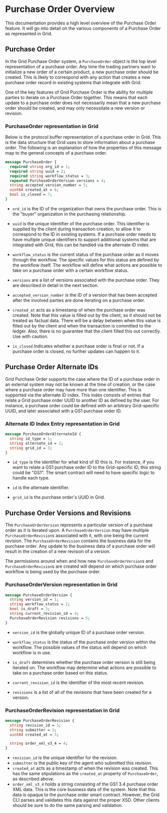 # Purchase Order Overview

This documentation provides a high level overview of the Purchase Order feature.
It will go into detail on the various components of a Purchase Order as
represented in Grid.

## Purchase Order

In the Grid Purchase Order system, a `PurchaseOrder` object is the top level
representation of a purchase order. Any time the trading partners want to
initialize a new order of a certain product, a new purchase order should be
created. This is likely to correspond with any action that creates a new
purchase order record in existing systems that integrate with Grid.

One of the key features of Grid Purchase Order is the ability for multiple
parties to iterate on a Purchase Order together. This means that each update to
a purchase order does not necessarily mean that a new purchase order should be
created, and may only necessitate a new version or revision.

### PurchaseOrder representation in Grid

Below is the protocol buffer representation of a purchase order in Grid. This is
the data structure that Grid uses to store information about a purchase order.
The following is an explanation of how the properties of this message map to
the general concepts of a purchase order.

```protobuf
message PurchaseOrder {
  required string org_id = 1;
  required string uuid = 2;
  required string workflow_status = 3;
  repeated PurchaseOrderVersion versions = 4;
  string accepted_version_number = 5;
  uint64 created_at = 6;
  bool is_closed = 7;
}
```

- `ord_id` is the ID of the organization that owns the purchase order. This is
  the "buyer" organization in the purchasing relationship.

- `uuid` is the unique identifier of the purchase order. This identifier is
  supplied by the client during transaction creation, to allow it to correspond
  to the ID in existing systems. If a purchase order needs to have multiple
  unique identifiers to support additional systems that are integrated with
  Grid, this can be handled via the alternate ID index.

- `workflow_status` is the current status of the purchase order as it moves
  through the workflow. The specific values for this status are defined by the
  workflow itself. The workflow will define what actions are possible to take on
  a purchase order with a certain workflow status.

- `versions` are a list of versions associated with the purchase order. They are
  described in detail in the next section.

- `accepted_version_number` is the ID of a version that has been accepted after
  the involved parties are done iterating on a purchase order.

- `created_at` acts as a timestamp of when the purchase order was created. Note
  that this value is filled out by the client, so it should not be treated as
  factual data. There will be a delay between when this value is filled out by
  the client and when the transaction is committed to the ledger. Also, there
  is no guarantee that the client filled this out correctly. Use with caution.

- `is_closed` indicates whether a purchase order is final or not. If a purchase
  order is closed, no further updates can happen to it.

## Purchase Order Alternate IDs

Grid Purchase Order supports the case where the ID of a purchase order in an
external system may not be known at the time of creation, or the case where a
purchase order may have more than one identifier. This is supported via the
alternate ID index. This index consists of entries that relate a Grid purchase
order UUID to another ID as defined by the user. For instance, a purchase order
could be defined with an arbitrary Grid-specific UUID, and later associated with
a GS1 purchase order ID.

### Alternate ID Index Entry representation in Grid

```protobuf
message PurchaseOrderAlternateId {
  string id_type = 1;
  string alternate_id = 2;
  string grid_id = 3;
}
```

- `id_type` is the identifier for what kind of ID this is. For instance, if you
  want to relate a GS1 purchase order ID to the Grid-specific ID, this string
  could be "GS1". The smart contract will need to have specific logic to handle
  each type.

- `id` is the alternate identifier.

- `grid_id` is the purchase order's UUID in Grid.

## Purchase Order Versions and Revisions

The `PurchaseOrderVersion` represents a particular version of a purchase order
as it is iterated upon. A `PurchaseOrderVersion` may have multiple
`PurchaseOrderRevision`s associated with it, with one being the current
revision. The `PurchaseOrderRevision` contains the business data for the
purchase order. Any update to the business data of a purchase order will result
in the creation of a new revision of a version.

The permissions around when and how new `PurchaseOrderVersion`s and
`PurchaseOrderRevision`s are created will depend on which purchase order
workflow is being used by the purchase order.

### PurchaseOrderVersion representation in Grid

```protobuf
message PurchaseOrderVersion {
  string version_id = 1;
  string workflow_status = 2;
  bool is_draft = 3;
  string current_revision_id = 4;
  PurchaseOrderRevision revisions = 5;
}
```

- `version_id` is the globally unique ID of a purchase order version.

- `workflow_status` is the status of the purchase order version within the
  workflow. The possible values of the status will depend on which workflow is
  in use.

- `is_draft` determines whether the purchase order version is still being
  iterated on. The workflow may determine what actions are possible to take on
  a purchase order based on this status.

- `current_revision_id` is the identifier of the most recent revision.

- `revisions` is a list of all of the revisions that have been created for a
  version.

### PurchaseOrderRevision representation in Grid

```protobuf
message PurchaseOrderRevision {
  string revision_id = 1;
  string submitter = 2;
  uint64 created_at = 3;

  string order_xml_v3_4 = 4;
}
```

- `revision_id` is the unique identifier for the revision.
- `submitter` is the public key of the agent who submitted this revision.
- `created_at` acts as a timestamp of when the revision was created. This has
  the same stipulations as the `created_at` property of `PurchaseOrder`, as
  described above.
- `order_xml_v3_4` holds a string consisting of the GS1 3.4 purchase order XML
  data. This is the core business data of the system. Note that this data is
  opaque to the purchase order smart contract. However, the Grid CLI parses and
  validates this data against the proper XSD. Other clients should be sure to
  do the same parsing and validation.
